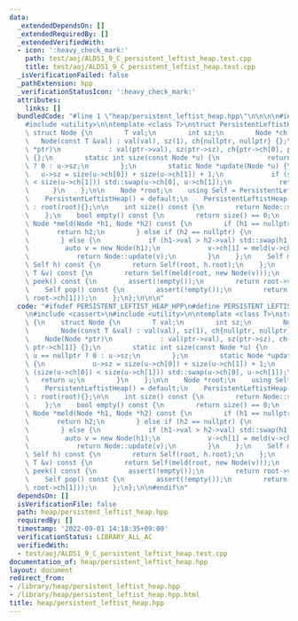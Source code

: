 ```yaml
---
data:
  _extendedDependsOn: []
  _extendedRequiredBy: []
  _extendedVerifiedWith:
  - icon: ':heavy_check_mark:'
    path: test/aoj/ALDS1_9_C_persistent_leftist_heap.test.cpp
    title: test/aoj/ALDS1_9_C_persistent_leftist_heap.test.cpp
  _isVerificationFailed: false
  _pathExtension: hpp
  _verificationStatusIcon: ':heavy_check_mark:'
  attributes:
    links: []
  bundledCode: "#line 1 \"heap/persistent_leftist_heap.hpp\"\n\n\n\n#include <cassert>\n\
    #include <utility>\n\ntemplate <class T>\nstruct PersistentLeftistHeap {\n   \
    \ struct Node {\n        T val;\n        int sz;\n        Node *ch[2];\n     \
    \   Node(const T &val) : val(val), sz(1), ch{nullptr, nullptr} {};\n        Node(Node\
    \ *ptr)\n            : val(ptr->val), sz(ptr->sz), ch{ptr->ch[0], ptr->ch[1]}\
    \ {};\n        static int size(const Node *u) {\n            return u == nullptr\
    \ ? 0 : u->sz;\n        };\n        static Node *update(Node *u) {\n         \
    \   u->sz = size(u->ch[0]) + size(u->ch[1]) + 1;\n            if (size(u->ch[0])\
    \ < size(u->ch[1])) std::swap(u->ch[0], u->ch[1]);\n            return u;\n  \
    \      }\n    };\n\n    Node *root;\n    using Self = PersistentLeftistHeap;\n\
    \    PersistentLeftistHeap() = default;\n    PersistentLeftistHeap(Node *root)\
    \ : root(root){};\n\n    int size() const {\n        return Node::size(root);\n\
    \    };\n    bool empty() const {\n        return size() == 0;\n    };\n\n   \
    \ Node *meld(Node *h1, Node *h2) const {\n        if (h1 == nullptr) {\n     \
    \       return h2;\n        } else if (h2 == nullptr) {\n            return h1;\n\
    \        } else {\n            if (h1->val > h2->val) std::swap(h1, h2);\n   \
    \         auto v = new Node(h1);\n            v->ch[1] = meld(v->ch[1], h2);\n\
    \            return Node::update(v);\n        }\n    };\n    Self merge_with(const\
    \ Self h) const {\n        return Self(root, h.root);\n    };\n    Self push(const\
    \ T &v) const {\n        return Self(meld(root, new Node(v)));\n    };\n    T\
    \ peek() const {\n        assert(!empty());\n        return root->val;\n    };\n\
    \    Self pop() const {\n        assert(!empty());\n        return Self(meld(root->ch[0],\
    \ root->ch[1]));\n    };\n};\n\n\n"
  code: "#ifndef PERSISTENT_LEFTIST_HEAP_HPP\n#define PERSISTENT_LEFTIST_HEAP_HPP\n\
    \n#include <cassert>\n#include <utility>\n\ntemplate <class T>\nstruct PersistentLeftistHeap\
    \ {\n    struct Node {\n        T val;\n        int sz;\n        Node *ch[2];\n\
    \        Node(const T &val) : val(val), sz(1), ch{nullptr, nullptr} {};\n    \
    \    Node(Node *ptr)\n            : val(ptr->val), sz(ptr->sz), ch{ptr->ch[0],\
    \ ptr->ch[1]} {};\n        static int size(const Node *u) {\n            return\
    \ u == nullptr ? 0 : u->sz;\n        };\n        static Node *update(Node *u)\
    \ {\n            u->sz = size(u->ch[0]) + size(u->ch[1]) + 1;\n            if\
    \ (size(u->ch[0]) < size(u->ch[1])) std::swap(u->ch[0], u->ch[1]);\n         \
    \   return u;\n        }\n    };\n\n    Node *root;\n    using Self = PersistentLeftistHeap;\n\
    \    PersistentLeftistHeap() = default;\n    PersistentLeftistHeap(Node *root)\
    \ : root(root){};\n\n    int size() const {\n        return Node::size(root);\n\
    \    };\n    bool empty() const {\n        return size() == 0;\n    };\n\n   \
    \ Node *meld(Node *h1, Node *h2) const {\n        if (h1 == nullptr) {\n     \
    \       return h2;\n        } else if (h2 == nullptr) {\n            return h1;\n\
    \        } else {\n            if (h1->val > h2->val) std::swap(h1, h2);\n   \
    \         auto v = new Node(h1);\n            v->ch[1] = meld(v->ch[1], h2);\n\
    \            return Node::update(v);\n        }\n    };\n    Self merge_with(const\
    \ Self h) const {\n        return Self(root, h.root);\n    };\n    Self push(const\
    \ T &v) const {\n        return Self(meld(root, new Node(v)));\n    };\n    T\
    \ peek() const {\n        assert(!empty());\n        return root->val;\n    };\n\
    \    Self pop() const {\n        assert(!empty());\n        return Self(meld(root->ch[0],\
    \ root->ch[1]));\n    };\n};\n\n#endif\n"
  dependsOn: []
  isVerificationFile: false
  path: heap/persistent_leftist_heap.hpp
  requiredBy: []
  timestamp: '2022-09-01 14:18:35+09:00'
  verificationStatus: LIBRARY_ALL_AC
  verifiedWith:
  - test/aoj/ALDS1_9_C_persistent_leftist_heap.test.cpp
documentation_of: heap/persistent_leftist_heap.hpp
layout: document
redirect_from:
- /library/heap/persistent_leftist_heap.hpp
- /library/heap/persistent_leftist_heap.hpp.html
title: heap/persistent_leftist_heap.hpp
---
```

